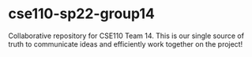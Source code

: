 # cse110-sp22-group14
Collaborative repository for CSE110 Team 14. This is our single source of truth to communicate ideas and efficiently work together on the project!
